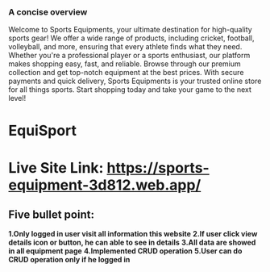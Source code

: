 ### A concise overview
Welcome to Sports Equipments, your ultimate destination for high-quality sports gear! We offer a wide range of products, including cricket, football, volleyball, and more, ensuring that every athlete finds what they need. Whether you're a professional player or a sports enthusiast, our platform makes shopping easy, fast, and reliable. Browse through our premium collection and get top-notch equipment at the best prices. With secure payments and quick delivery, Sports Equipments is your trusted online store for all things sports. Start shopping today and take your game to the next level!
# EquiSport
# Live Site Link: https://sports-equipment-3d812.web.app/

## Five bullet point:
**1.Only logged in user visit all information this website**
**2.If user click view details icon or button, he can able to see in details**
**3.All data are showed in all equipment page**
**4.Implemented CRUD operation**
**5.User can do CRUD operation only if he logged in**
